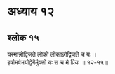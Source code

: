 # अध्याय १२

## श्लोक १५

यस्मान्नोद्विजते लोको लोकान्नोद्विजते च यः ।<br>हर्षामर्षभयोद्वेगैर्मुक्तो यः स च मे प्रियः ॥ १२-१५॥<br><br>


